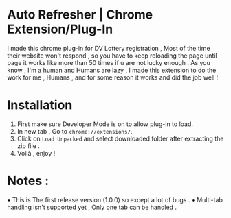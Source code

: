# Auto Refresher | Chrome Extension/Plug-In
  I made this chrome plug-in for DV Lottery registration , Most of the time their website won't respond , so you have to keep reloading the page until page it works like more than 50 times if u are not lucky enough .
  As you know , I'm a human and Humans are lazy , I made this extension to do the work for me , Humans , and for some reason it works and did the job well !

# Installation
  1. First make sure Developer Mode is on to allow plug-in to load.
  2. In new tab , Go to `chrome://extensions/`.
  3. Click on `Load Unpacked` and select downloaded folder after extracting the zip file .
  4. Voilà , enjoy !


# Notes :
  • This is The first release version (1.0.0) so except a lot of bugs .
  • Multi-tab handling isn't supported yet , Only one tab can be handled .
